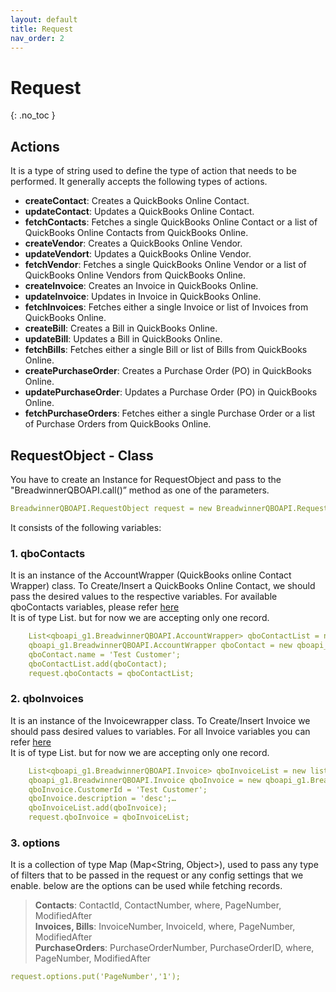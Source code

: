 ```yaml
---
layout: default
title: Request
nav_order: 2
---
```


# Request
{: .no_toc }


## Actions
It is a type of string used to define the type of action that needs to be performed. It generally accepts the following types of actions.

<ul>

<li><b>createContact</b>: Creates a QuickBooks Online Contact.</li>
<li><b>updateContact</b>: Updates a QuickBooks Online Contact.</li>
<li><b>fetchContacts</b>: Fetches a single QuickBooks Online Contact or a list of QuickBooks Online Contacts from QuickBooks Online.</li>
<li><b>createVendor</b>: Creates a QuickBooks Online Vendor.</li>
<li><b>updateVendort</b>: Updates a QuickBooks Online Vendor.</li>
<li><b>fetchVendor</b>: Fetches a single QuickBooks Online Vendor or a list of QuickBooks Online Vendors from QuickBooks Online.</li>
<li><b>createInvoice</b>: Creates an Invoice in QuickBooks Online.</li>
<li><b>updateInvoice</b>: Updates in Invoice in QuickBooks Online.</li>
<li><b>fetchInvoices</b>: Fetches either a single Invoice or list of Invoices from QuickBooks Online.</li>
<li><b>createBill</b>: Creates a Bill in QuickBooks Online.</li>
<li><b>updateBill</b>: Updates a Bill in QuickBooks Online.</li>
<li><b>fetchBills</b>: Fetches either a single Bill or list of Bills from QuickBooks Online.</li>
<li><b>createPurchaseOrder</b>: Creates a Purchase Order (PO) in QuickBooks Online.</li>
<li><b>updatePurchaseOrder</b>: Updates a Purchase Order (PO) in QuickBooks Online.</li>
<li><b>fetchPurchaseOrders</b>: Fetches either a single Purchase Order or a list of Purchase Orders from QuickBooks Online.</li>

</ul>

## RequestObject - Class
You have to create an Instance for RequestObject and pass to the "BreadwinnerQBOAPI.call()” method as one of the parameters. <br/>
```yaml
BreadwinnerQBOAPI.RequestObject request = new BreadwinnerQBOAPI.RequestObject(); 
```

It consists of the following variables:

### 1. qboContacts
It is an instance of the AccountWrapper (QuickBooks online Contact Wrapper) class. To Create/Insert a QuickBooks Online Contact, we should pass the desired values to the respective variables. For available qboContacts variables, please refer [here](https://dev-qboContacts.breadwinner.com/docs/CustomerOperations) <br/>
It is of type List. but for now we are accepting only one record.

```yaml
    List<qboapi_g1.BreadwinnerQBOAPI.AccountWrapper> qboContactList = new list<qboapi_g1.BreadwinnerQBOAPI.AccountWrapper>();
    qboapi_g1.BreadwinnerQBOAPI.AccountWrapper qboContact = new qboapi_g1.BreadwinnerQBOAPI.AccountWrapper();
    qboContact.name = 'Test Customer';
    qboContactList.add(qboContact);
    request.qboContacts = qboContactList;
```

### 2. qboInvoices
It is an instance of the Invoicewrapper class. To Create/Insert Invoice we should pass desired values to variables. For all Invoice variables you can refer [here](https://dev-qbo.breadwinner.com/docs/InvoiceOperations) <br/>
It is of type List. but for now we are accepting only one record.

```yaml
    List<qboapi_g1.BreadwinnerQBOAPI.Invoice> qboInvoiceList = new list<qboapi_g1.BreadwinnerQBOAPI.Invoice>();
    qboapi_g1.BreadwinnerQBOAPI.Invoice qboInvoice = new qboapi_g1.BreadwinnerQBOAPI.Invoice();
    qboInvoice.CustomerId = 'Test Customer'; 
    qboInvoice.description = 'desc';… 
    qboInvoiceList.add(qboInvoice);
    request.qboInvoice = qboInvoiceList;
```

### 3. options 
It is a collection of type Map (Map<String, Object>), used to pass any type of filters that to be passed in the request or any config settings that we enable.
below are the options can be used while fetching records. <br/>
    
> <b>Contacts</b>: ContactId, ContactNumber, where, PageNumber, ModifiedAfter <br/>
> <b>Invoices, Bills</b>: InvoiceNumber, InvoiceId, where, PageNumber, ModifiedAfter <br/>
> <b>PurchaseOrders</b>: PurchaseOrderNumber, PurchaseOrderID, where, PageNumber, ModifiedAfter <br/>

```yaml
request.options.put('PageNumber','1');
```
